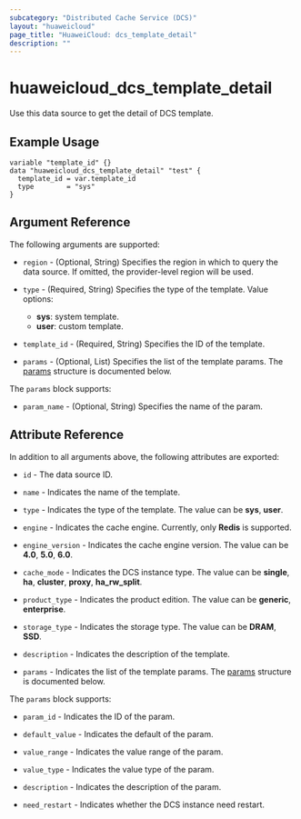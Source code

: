 ```yaml
---
subcategory: "Distributed Cache Service (DCS)"
layout: "huaweicloud"
page_title: "HuaweiCloud: dcs_template_detail"
description: ""
---
```


# huaweicloud_dcs_template_detail

Use this data source to get the detail of DCS template.

## Example Usage

```hcl
variable "template_id" {}
data "huaweicloud_dcs_template_detail" "test" {
  template_id = var.template_id
  type        = "sys"
}
```

## Argument Reference

The following arguments are supported:

* `region` - (Optional, String) Specifies the region in which to query the data source.
  If omitted, the provider-level region will be used.

* `type` - (Required, String) Specifies the type of the template. Value options:
  + **sys**: system template.
  + **user**: custom template.

* `template_id` - (Required, String) Specifies the ID of the template.

* `params` - (Optional, List) Specifies the list of the template params.
The [params](#TemplateDetail_Param) structure is documented below.

<a name="TemplateDetail_Param"></a>
The `params` block supports:

* `param_name` - (Optional, String) Specifies the name of the param.

## Attribute Reference

In addition to all arguments above, the following attributes are exported:

* `id` - The data source ID.

* `name` - Indicates the name of the template.

* `type` - Indicates the type of the template. The value can be **sys**, **user**.

* `engine` - Indicates the cache engine. Currently, only **Redis** is supported.

* `engine_version` - Indicates the cache engine version. The value can be **4.0**, **5.0**, **6.0**.

* `cache_mode` - Indicates the DCS instance type. The value can be **single**, **ha**, **cluster**, **proxy**,
  **ha_rw_split**.

* `product_type` - Indicates the product edition. The value can be **generic**, **enterprise**.

* `storage_type` - Indicates the storage type. The value can be **DRAM**, **SSD**.

* `description` - Indicates the description of the template.

* `params` - Indicates the list of the template params.
  The [params](#TemplateDetail_Param) structure is documented below.

<a name="TemplateDetail_Param"></a>
The `params` block supports:

* `param_id` - Indicates the ID of the param.

* `default_value` - Indicates the default of the param.

* `value_range` - Indicates the value range of the param.

* `value_type` - Indicates the value type of the param.

* `description` - Indicates the description of the param.

* `need_restart` - Indicates whether the DCS instance need restart.
